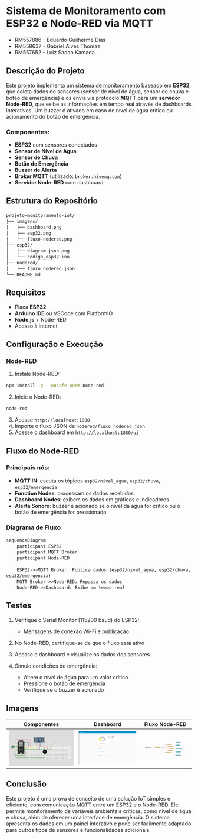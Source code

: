 # Sistema de Monitoramento com ESP32 e Node-RED via MQTT

* RM557886 - Eduardo Guilherme Dias
* RM558637 - Gabriel Alves Thomaz
* RM557652 - Luiz Sadao Kamada

## Descrição do Projeto

Este projeto implementa um sistema de monitoramento baseado em **ESP32**, que coleta dados de sensores (sensor de nível de água, sensor de chuva e botão de emergência) e os envia via protocolo **MQTT** para um **servidor Node-RED**, que exibe as informações em tempo real através de dashboards interativos. Um buzzer é ativado em caso de nível de água crítico ou acionamento do botão de emergência.

### Componentes:

* **ESP32** com sensores conectados
* **Sensor de Nível de Água**
* **Sensor de Chuva**
* **Botão de Emergência**
* **Buzzer de Alerta**
* **Broker MQTT** (utilizado: `broker.hivemq.com`)
* **Servidor Node-RED** com dashboard

## Estrutura do Repositório

```
projeto-monitoramento-iot/
├── imagens/
│   ├── dashboard.png
│   ├── esp32.png
│   └── fluxo-nodered.png
├── esp32/
│   ├── diagram.json.png
│   └── codigo_esp32.ino
├── nodered/
│   └── fluxo_nodered.json
└── README.md
```

## Requisitos

* Placa **ESP32**
* **Arduino IDE** ou VSCode com PlatformIO
* **Node.js** + Node-RED
* Acesso à internet

## Configuração e Execução

### Node-RED

1. Instale Node-RED:

```bash
npm install -g --unsafe-perm node-red
```

2. Inicie o Node-RED:

```bash
node-red
```

3. Acesse `http://localhost:1880`
4. Importe o fluxo JSON de `nodered/fluxo_nodered.json`
5. Acesse o dashboard em `http://localhost:1880/ui`

## Fluxo do Node-RED

### Principais nós:

* **MQTT IN**: escuta os tópicos `esp32/nivel_agua`, `esp32/chuva`, `esp32/emergencia`
* **Function Nodes**: processam os dados recebidos
* **Dashboard Nodes**: exibem os dados em gráficos e indicadores
* **Alerta Sonoro**: buzzer é acionado se o nível da água for crítico ou o botão de emergência for pressionado

### Diagrama de Fluxo

```mermaid
sequenceDiagram
    participant ESP32
    participant MQTT Broker
    participant Node-RED

    ESP32->>MQTT Broker: Publica dados (esp32/nivel_agua, esp32/chuva, esp32/emergencia)
    MQTT Broker->>Node-RED: Repassa os dados
    Node-RED->>Dashboard: Exibe em tempo real
```

## Testes

1. Verifique o Serial Monitor (115200 baud) do ESP32:

   * Mensagens de conexão Wi-Fi e publicação
2. No Node-RED, certifique-se de que o fluxo está ativo
3. Acesse o dashboard e visualize os dados dos sensores
4. Simule condições de emergência:

   * Altere o nível de água para um valor crítico
   * Pressione o botão de emergência
   * Verifique se o buzzer é acionado

## Imagens

| Componentes                       | Dashboard                           | Fluxo Node-RED                      |
|-----------------------------------| ----------------------------------- | ----------------------------------- |
| ![Componentes](imagens/esp32.png) | ![Dashboard](imagens/dashboard.png) | ![Fluxo](imagens/fluxo_nodered.png) |

## Conclusão

Este projeto é uma prova de conceito de uma solução IoT simples e eficiente, com comunicação MQTT entre um ESP32 e o Node-RED. Ele permite monitoramento de variáveis ambientais críticas, como nível de água e chuva, além de oferecer uma interface de emergência. O sistema apresenta os dados em um painel interativo e pode ser facilmente adaptado para outros tipos de sensores e funcionalidades adicionais.
